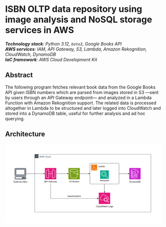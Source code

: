 # **ISBN OLTP data repository using image analysis and NoSQL storage services in AWS**

_**Technology stack**: Python 3.12, `boto3`, Google Books API_ \
_**AWS services**: IAM, API Gateway, S3, Lambda, Amazon Rekognition, CloudWatch, DynamoDB_ \
_**IaC framework**: AWS Cloud Development Kit_

## Abstract

The following program fetches relevant book data from the Google Books API given ISBN numbers which are parsed from images stored in S3 —sent by users through an API Gateway endpoint— and analyzed in a Lambda Function with Amazon Rekognition support. The related data is processed altogether in Lambda to be structured and later logged into CloudWatch and stored into a DynamoDB table, useful for further analysis and ad hoc querying.

## Architecture

![AWS architecture diagram](docs/diagram.png)
